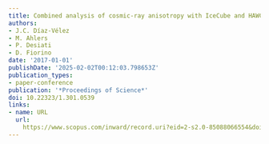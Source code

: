 ```yaml
---
title: Combined analysis of cosmic-ray anisotropy with IceCube and HAWC
authors:
- J.C. Díaz-Vélez
- M. Ahlers
- P. Desiati
- D. Fiorino
date: '2017-01-01'
publishDate: '2025-02-02T00:12:03.798653Z'
publication_types:
- paper-conference
publication: '*Proceedings of Science*'
doi: 10.22323/1.301.0539
links:
- name: URL
  url: 
    https://www.scopus.com/inward/record.uri?eid=2-s2.0-85088066554&doi=10.22323%2f1.301.0539&partnerID=40&md5=ff6835c51739db282153b600947edf68
---
```

